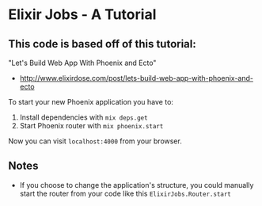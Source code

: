# Elixir Jobs - A Tutorial

## This code is based off of this tutorial:
"Let's Build Web App With Phoenix and Ecto"
* http://www.elixirdose.com/post/lets-build-web-app-with-phoenix-and-ecto

To start your new Phoenix application you have to:

1. Install dependencies with `mix deps.get`
2. Start Phoenix router with `mix phoenix.start`

Now you can visit `localhost:4000` from your browser.


## Notes

* If you choose to change the application's structure, you could manually start the router from your code like this `ElixirJobs.Router.start`
